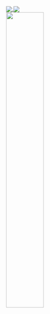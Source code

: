 

<a href="https://github.com/paji1?tab=repositories">
  <img align="center" src="https://github-readme-stats.vercel.app/api/top-langs/?username=paji1&theme=dark"/>
</a>
<a href="https://github.com/paji1?tab=repositories">
 <img align="center" src="https://github-readme-stats.vercel.app/api?username=paji1&line_height=40&show_icons=true&theme=dark">
</a>

<br>
<div width="100%" align="center"><a target="_blank"  href="https://github.com/paji1/valgrind_for_new_infra" align="left"><img align="left" width="45%" src="https://github-readme-stats.vercel.app/api/pin/?username=paji1&repo=valgrind_for_new_infra&title_color=0891b2&text_color=ffffff&icon_color=0891b2&bg_color=1c1917&hide_border=true&locale=en" /></a>
<br />
<br />
<br />

